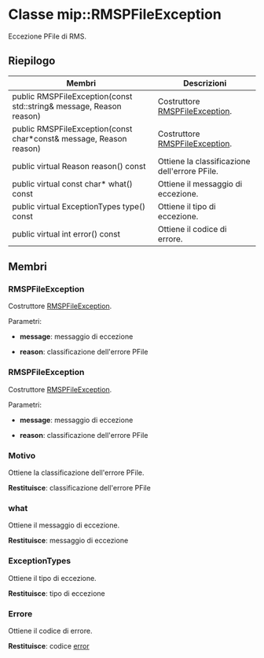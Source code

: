 # <a name="class-miprmspfileexception"></a>Classe mip::RMSPFileException 
Eccezione PFile di RMS.
  
## <a name="summary"></a>Riepilogo
 Membri                        | Descrizioni                                
--------------------------------|---------------------------------------------
 public RMSPFileException(const std::string& message, Reason reason)  |  Costruttore [RMSPFileException](class_mip_rmspfileexception.md).
 public RMSPFileException(const char*const& message, Reason reason)  |  Costruttore [RMSPFileException](class_mip_rmspfileexception.md).
 public virtual Reason reason() const  |  Ottiene la classificazione dell'errore PFile.
 public virtual const char* what() const  |  Ottiene il messaggio di eccezione.
 public virtual ExceptionTypes type() const  |  Ottiene il tipo di eccezione.
 public virtual int error() const  |  Ottiene il codice di errore.
  
## <a name="members"></a>Membri
  
### <a name="rmspfileexception"></a>RMSPFileException
Costruttore [RMSPFileException](class_mip_rmspfileexception.md).

Parametri:  
* **message**: messaggio di eccezione 


* **reason**: classificazione dell'errore PFile


  
### <a name="rmspfileexception"></a>RMSPFileException
Costruttore [RMSPFileException](class_mip_rmspfileexception.md).

Parametri:  
* **message**: messaggio di eccezione 


* **reason**: classificazione dell'errore PFile


  
### <a name="reason"></a>Motivo
Ottiene la classificazione dell'errore PFile.

  
**Restituisce**: classificazione dell'errore PFile
  
### <a name="what"></a>what
Ottiene il messaggio di eccezione.

  
**Restituisce**: messaggio di eccezione
  
### <a name="exceptiontypes"></a>ExceptionTypes
Ottiene il tipo di eccezione.

  
**Restituisce**: tipo di eccezione
  
### <a name="error"></a>Errore
Ottiene il codice di errore.

  
**Restituisce**: codice [error](class_mip_error.md)
